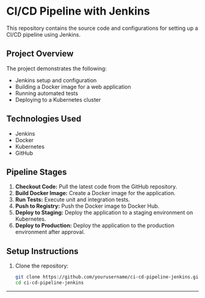 # CI/CD Pipeline with Jenkins

This repository contains the source code and configurations for setting up a CI/CD pipeline using Jenkins.

## Project Overview
The project demonstrates the following:
- Jenkins setup and configuration
- Building a Docker image for a web application
- Running automated tests
- Deploying to a Kubernetes cluster

## Technologies Used
- Jenkins
- Docker
- Kubernetes
- GitHub

## Pipeline Stages
1. **Checkout Code:** Pull the latest code from the GitHub repository.
2. **Build Docker Image:** Create a Docker image for the application.
3. **Run Tests:** Execute unit and integration tests.
4. **Push to Registry:** Push the Docker image to Docker Hub.
5. **Deploy to Staging:** Deploy the application to a staging environment on Kubernetes.
6. **Deploy to Production:** Deploy the application to the production environment after approval.

## Setup Instructions
1. Clone the repository:
   ```sh
   git clone https://github.com/yourusername/ci-cd-pipeline-jenkins.git
   cd ci-cd-pipeline-jenkins

---

